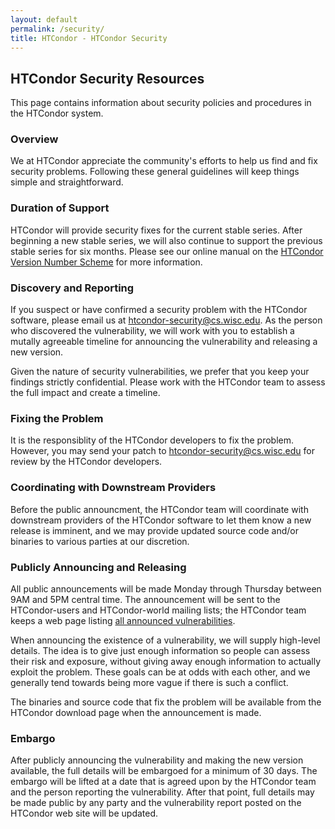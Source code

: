 ```yaml
---
layout: default
permalink: /security/
title: HTCondor - HTCondor Security
---
```


<h2>
  HTCondor Security Resources
</h2>
<p>
This page contains information about security policies and procedures in the HTCondor system.
</p>

<h3> Overview </h3>
<p>
We at HTCondor appreciate the community's efforts to help us find and fix
security problems.  Following these general guidelines will keep things simple
and straightforward.
<p>


<h3>Duration of Support</h3>
<p>
HTCondor will provide security fixes for the current stable series.  After
beginning a new stable series, we will also continue to support the previous
stable series for six months.  Please see our online manual on the
<a href="https://htcondor.readthedocs.io/en/latest/version-history/introduction-version-history.html#htcondor-version-number-scheme">
HTCondor Version Number Scheme</a> for more information.
<p>


<h3> Discovery and Reporting </h3>
<p>
If you suspect or have confirmed a security problem with the HTCondor software,
please email us at <a href="email:htcondor-security@cs.wisc.edu">htcondor-security@cs.wisc.edu</a>.
As the person who discovered the vulnerability, we will work with you to
establish a mutally agreeable timeline for announcing the vulnerability and
releasing a new version.
</p>

<p>
Given the nature of security vulnerabilities, we prefer that you keep your
findings strictly confidential.  Please work with the HTCondor team to assess
the full impact and create a timeline.
<p>


<h3> Fixing the Problem </h3>
<p>
It is the responsiblity of the HTCondor developers to fix the problem.
However, you may send your patch to
<a href="email:htcondor-security@cs.wisc.edu">htcondor-security@cs.wisc.edu</a>
for review by the HTCondor developers.
</p>


<h3> Coordinating with Downstream Providers </h3>
<p>
Before the public announcment, the HTCondor team will coordinate with
downstream providers of the HTCondor software to let them know a new release is
imminent, and we may provide updated source code and/or binaries to
various parties at our discretion.
</p>

<h3> Publicly Announcing and Releasing </h3>
<p>
All public announcements will be made Monday through Thursday between 9AM and
5PM central time.  The announcement will be sent to the HTCondor-users and
HTCondor-world mailing lists; the HTCondor team keeps a web page listing
<a href="{{ '/security/vulnerabilities/' | relative_url }}">all
announced vulnerabilities</a>.
</p>

<p>
When announcing the existence of a vulnerability, we will supply high-level
details.  The idea is to give just enough
information so people can assess their risk and exposure, without giving away
enough information to actually exploit the problem.  These goals can be at odds
with each other, and we generally tend towards being more vague if there is
such a conflict.
</p>

<p>
The binaries and source code that fix the problem will be available from the
HTCondor download page when the announcement is made.
</p>


<h3> Embargo </h3>
<p>
After publicly announcing the vulnerability and making the new version available,
the full details will be embargoed for a minimum of 30 days.  The embargo will
be lifted at a date that is agreed upon by the HTCondor team and the person
reporting the vulnerability.  After that point, full details may be made public
by any party and the vulnerability report posted on the HTCondor web site will
be updated.
</p>